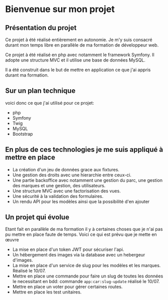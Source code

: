 # Bienvenue sur mon projet
## Présentation du projet

Ce projet à été réalisé entièrement en autonomie. Je m'y suis consacré durant mon temps libre
en parallèle de ma formation de développeur web.

Ce projet à été réalisé en php avec notamment le framework Symfony. Il adopte une structure MVC et
il utilise une base de données MySQL.

Il a été construit dans le but de mettre en application ce que j'ai appris durant ma formation.

## Sur un plan technique
voici donc ce que j'ai utilisé pour ce projet:

+ php
+ Symfony
+ Twig
+ MySQL
+ Bootstrap

## En plus de ces technologies je me suis appliqué à mettre en place

+ La création d'un jeu de données grace aux fixtures.
+ Une gestion des droits avec une hierarchie entre ceux-ci.
+ Une partie backoffice avec notamment une gestion du parc, une gestion des marques et une gestion, des utilisateurs.
+ Une structure MVC avec une factorisation des vues.
+ Une sécurité à la validation des formulaires.
+ Un rendu API pour les modèles ainsi que la possibilité d'en ajouter
         
## Un projet qui évolue
Etant fait en parallèle de ma formation il y à certaines choses que je n'ai pas pu mettre en place faute de temps.
Voici ce qui est prévu que je mette en œuvre

+ La mise en place d'un token JWT pour sécuriser l'api.
+ Un hébergement des images via la database avec un hebergeur d'images.
+ La mise en place d'un service de slug pour les modèles et les marques. Réalisé le 10/07.
+ Mettre en place une commande pour faire un slug de toutes les données le necessitant en bdd: commande ```app:car:slug-update``` réalisé le 10/07.
+ Mettre en place un voter pour gérer certaines routes.
+ Mettre en place les test unitaires.